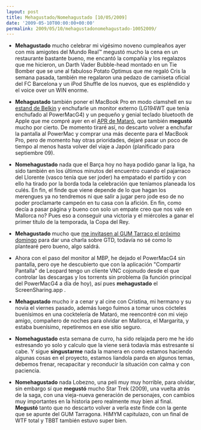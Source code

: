```yaml
---
layout: post
title: Mehagustado/Nomehagustado [10/05/2009]
date: '2009-05-10T00:00:00+00:00'
permalink: 2009/05/10/mehagustadonomehagustado-10052009/
---
```

- <strong>Mehagustado</strong> mucho celebrar mi vigésimo noveno cumpleaños ayer con mis amigotes del Mundo Real&trade; megustó mucho la cena en un restaurante bastante bueno, me encantó la compañía y los regalazos que me hicieron, un Darth Vader Bubble-head montado en un Tie Bomber que se une al fabuloso Potato Optimus que me regaló Cris la semana pasada, también me regalaron una pedazo de camiseta oficial del FC Barcelona y un iPod Shuffle de los nuevos, que es espléndido y el voice over un WIN enorme. 

- <strong>Mehagustado</strong> también poner el MacBook Pro en modo clamshell en su <a href="http://resistancefutile.com/2008/08/19/review-del-belkin-cooling-laptop-pad/">estand de Belkin</a> y enchufarle un monitor externo (LG194WT que tenía enchufado al PowerMacG4) y un pequeño y genial teclado bluetooth de Apple que me compré ayer en el <a href="http://www.aprsam.cat/">APR de Mataró</a>, que también <strong>megustó</strong> mucho por cierto. De momento tiraré así, no descarto volver a enchufar la pantalla al PowerMac y comprar una más decente para el MacBook Pro, pero de momento hay otras prioridades, dejaré pasar un poco de tiempo al menos hasta volver del viaje a Japón (planificado para septiembre 09).

- <strong>Nomehagustado</strong> nada que el Barça hoy no haya podido ganar la liga, ha sido también en los últimos minutos del encuentro cuando el pajarraco del Llorente (vasco tenía que ser joder) ha empatado el partido y con ello ha tirado por la borda toda la celebración que teníamos planeada los culés. En fin, el finde que viene depende de lo que hagan los merengues ya no tendremos ni que salir a jugar pero jode eso de no poder proclamarte campeón en tu casa con la afición. En fin, como decía a pasar página y bueno con solo un empate creo que nos vale en Mallorca no? Pues eso a conseguir una victoria y el miércoles a ganar el primer título de la temporada, la Copa del Rey. 

- <strong>Mehagustado</strong> mucho que <a href="http://www.applesfera.com/general/encuentro-del-gum-tarragona-el-proximo-16-de-mayo">me invitasen al GUM Tarraco el próximo domingo</a> para dar una charla sobre GTD, todavía no sé como lo plantearé pero bueno, algo saldrá.

- Ahora con el paso del monitor al MBP, he dejado el PowerMacG4 sin pantalla, pero oye he descubierto que con la aplicación "Compartir Pantalla" de Leopard tengo un cliente VNC cojonudo desde el que controlar las descargas y los torrents sin problema (la función principal del PowerMacG4 a día de hoy), así pues <strong>mehagustado</strong> el ScreenSharing.app .

- <strong>Mehagustado</strong> mucho ir a cenar y al cine con Cristina, mi hermano y su novia el viernes pasado, además luego fuimos a tomar unos cócteles buenísimos en una cocktelería de Mataró, me reencontré con mi viejo amigo, compañero de noches para olvidar en Mallorca, el Margarita, y estaba buenísimo, repetiremos en ese sitio seguro.

- <strong>Nomehagustado</strong> esta semana de curro, ha sido relajada pero me he ido estresando yo solo y calculo que la viene será todavía más estresante si cabe. Y sigue <strong>singustarme</strong> nada la manera en como estamos haciendo algunas cosas en el proyecto, estamos liandola parda en algunos temas, debemos frenar, recapacitar y reconducir la situación con calma y con paciencia.

- <strong>Nomehagustado</strong> nada Lobezno, una peli muy muy horrible, para olvidar, sin embargo sí que <strong>megustó</strong> mucho Star Trek (2009), una vuelta atrás de la saga, con una vieja-nueva generación de personajes, con cambios muy importantes en la historia pero realmente muy bien al final. <strong>Megustó</strong> tanto que no descarto volver a verla este finde con la gente que se apunte del GUM Tarragona. HIMYM capitulazo, con un final de WTF total y TBBT también estuvo super bien.
